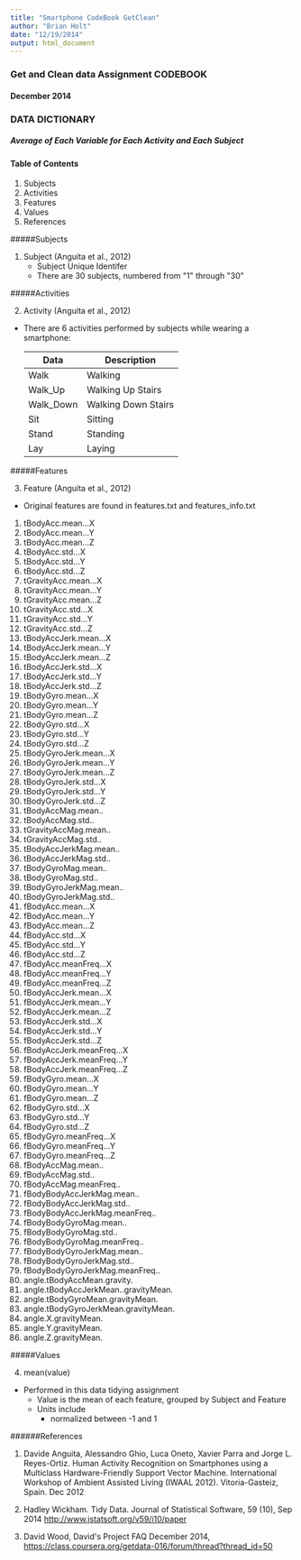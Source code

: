 ```yaml
---
title: "Smartphone CodeBook GetClean"
author: "Brian Holt"
date: "12/19/2014"
output: html_document
---
```


### Get and Clean data Assignment __CODEBOOK__

#### December 2014

### DATA DICTIONARY  
##### Average of Each Variable for Each Activity and Each Subject

#### Table of Contents
1. Subjects
2. Activities
3. Features
4. Values
5. References



#####Subjects

1. Subject (Anguita et al., 2012)
     + Subject Unique Identifer
     + There are 30 subjects, numbered from "1" through "30"  

#####Activities

2. Activity (Anguita et al., 2012)
  + There are 6 activities performed by subjects while wearing a smartphone:  
  
      Data  |   Description
      ---|---
      Walk|Walking
      Walk_Up|Walking Up Stairs
      Walk_Down|Walking Down Stairs
      Sit|Sitting
      Stand|Standing
      Lay|Laying  
      
#####Features

3. Feature (Anguita et al., 2012)
  + Original features are found in features.txt and features_info.txt  

1. tBodyAcc.mean...X   
2. tBodyAcc.mean...Y   
3. tBodyAcc.mean...Z   
4. tBodyAcc.std...X   
5. tBodyAcc.std...Y   
6. tBodyAcc.std...Z   
7. tGravityAcc.mean...X   
8. tGravityAcc.mean...Y   
9. tGravityAcc.mean...Z   
10. tGravityAcc.std...X   
11. tGravityAcc.std...Y   
12. tGravityAcc.std...Z   
13. tBodyAccJerk.mean...X   
14. tBodyAccJerk.mean...Y   
15. tBodyAccJerk.mean...Z   
16. tBodyAccJerk.std...X   
17. tBodyAccJerk.std...Y   
18. tBodyAccJerk.std...Z   
19. tBodyGyro.mean...X   
20. tBodyGyro.mean...Y   
21. tBodyGyro.mean...Z   
22. tBodyGyro.std...X   
23. tBodyGyro.std...Y   
24. tBodyGyro.std...Z   
25. tBodyGyroJerk.mean...X   
26. tBodyGyroJerk.mean...Y   
27. tBodyGyroJerk.mean...Z   
28. tBodyGyroJerk.std...X   
29. tBodyGyroJerk.std...Y   
30. tBodyGyroJerk.std...Z   
31. tBodyAccMag.mean..   
32. tBodyAccMag.std..   
33. tGravityAccMag.mean..   
34. tGravityAccMag.std..   
35. tBodyAccJerkMag.mean..   
36. tBodyAccJerkMag.std..   
37. tBodyGyroMag.mean..   
38. tBodyGyroMag.std..   
39. tBodyGyroJerkMag.mean..   
40. tBodyGyroJerkMag.std..   
41. fBodyAcc.mean...X   
42. fBodyAcc.mean...Y   
43. fBodyAcc.mean...Z   
44. fBodyAcc.std...X   
45. fBodyAcc.std...Y   
46. fBodyAcc.std...Z   
47. fBodyAcc.meanFreq...X   
48. fBodyAcc.meanFreq...Y   
49. fBodyAcc.meanFreq...Z   
50. fBodyAccJerk.mean...X   
51. fBodyAccJerk.mean...Y   
52. fBodyAccJerk.mean...Z   
53. fBodyAccJerk.std...X   
54. fBodyAccJerk.std...Y   
55. fBodyAccJerk.std...Z   
56. fBodyAccJerk.meanFreq...X   
57. fBodyAccJerk.meanFreq...Y   
58. fBodyAccJerk.meanFreq...Z   
59. fBodyGyro.mean...X   
60. fBodyGyro.mean...Y   
61. fBodyGyro.mean...Z   
62. fBodyGyro.std...X   
63. fBodyGyro.std...Y   
64. fBodyGyro.std...Z   
65. fBodyGyro.meanFreq...X   
66. fBodyGyro.meanFreq...Y   
67. fBodyGyro.meanFreq...Z   
68. fBodyAccMag.mean..   
69. fBodyAccMag.std..   
70. fBodyAccMag.meanFreq..   
71. fBodyBodyAccJerkMag.mean..   
72. fBodyBodyAccJerkMag.std..   
73. fBodyBodyAccJerkMag.meanFreq..   
74. fBodyBodyGyroMag.mean..   
75. fBodyBodyGyroMag.std..   
76. fBodyBodyGyroMag.meanFreq..   
77. fBodyBodyGyroJerkMag.mean..   
78. fBodyBodyGyroJerkMag.std..   
79. fBodyBodyGyroJerkMag.meanFreq..   
80. angle.tBodyAccMean.gravity.   
81. angle.tBodyAccJerkMean..gravityMean.   
82. angle.tBodyGyroMean.gravityMean.   
83. angle.tBodyGyroJerkMean.gravityMean.   
84. angle.X.gravityMean.   
85. angle.Y.gravityMean.   
86. angle.Z.gravityMean.         

#####Values

4. mean(value) 
  + Performed in this data tidying assignment
    + Value is the mean of each feature, grouped by Subject and Feature
    + Units include
      + normalized between -1 and 1  
      



######References

1. Davide Anguita, Alessandro Ghio, Luca Oneto, Xavier Parra and Jorge L. Reyes-Ortiz. Human Activity Recognition on Smartphones using a Multiclass Hardware-Friendly Support Vector Machine. International Workshop of Ambient Assisted Living (IWAAL 2012). Vitoria-Gasteiz, Spain. Dec 2012

2. Hadley Wickham. Tidy Data. Journal of Statistical Software, 59 (10), Sep 2014 http://www.jstatsoft.org/v59/i10/paper

3. David Wood, David's Project FAQ December 2014, https://class.coursera.org/getdata-016/forum/thread?thread_id=50


